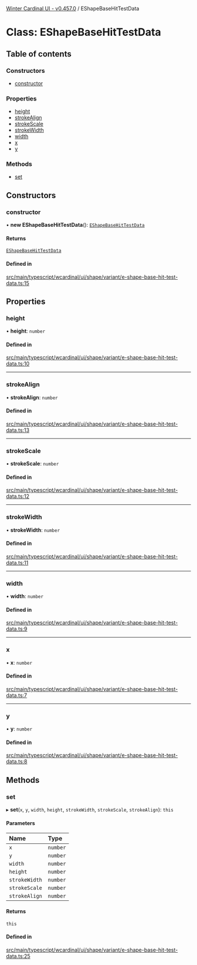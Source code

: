 [Winter Cardinal UI - v0.457.0](../index.md) / EShapeBaseHitTestData

# Class: EShapeBaseHitTestData

## Table of contents

### Constructors

- [constructor](EShapeBaseHitTestData.md#constructor)

### Properties

- [height](EShapeBaseHitTestData.md#height)
- [strokeAlign](EShapeBaseHitTestData.md#strokealign)
- [strokeScale](EShapeBaseHitTestData.md#strokescale)
- [strokeWidth](EShapeBaseHitTestData.md#strokewidth)
- [width](EShapeBaseHitTestData.md#width)
- [x](EShapeBaseHitTestData.md#x)
- [y](EShapeBaseHitTestData.md#y)

### Methods

- [set](EShapeBaseHitTestData.md#set)

## Constructors

### constructor

• **new EShapeBaseHitTestData**(): [`EShapeBaseHitTestData`](EShapeBaseHitTestData.md)

#### Returns

[`EShapeBaseHitTestData`](EShapeBaseHitTestData.md)

#### Defined in

[src/main/typescript/wcardinal/ui/shape/variant/e-shape-base-hit-test-data.ts:15](https://github.com/winter-cardinal/winter-cardinal-ui/blob/v0.457.0/src/main/typescript/wcardinal/ui/shape/variant/e-shape-base-hit-test-data.ts#L15)

## Properties

### height

• **height**: `number`

#### Defined in

[src/main/typescript/wcardinal/ui/shape/variant/e-shape-base-hit-test-data.ts:10](https://github.com/winter-cardinal/winter-cardinal-ui/blob/v0.457.0/src/main/typescript/wcardinal/ui/shape/variant/e-shape-base-hit-test-data.ts#L10)

___

### strokeAlign

• **strokeAlign**: `number`

#### Defined in

[src/main/typescript/wcardinal/ui/shape/variant/e-shape-base-hit-test-data.ts:13](https://github.com/winter-cardinal/winter-cardinal-ui/blob/v0.457.0/src/main/typescript/wcardinal/ui/shape/variant/e-shape-base-hit-test-data.ts#L13)

___

### strokeScale

• **strokeScale**: `number`

#### Defined in

[src/main/typescript/wcardinal/ui/shape/variant/e-shape-base-hit-test-data.ts:12](https://github.com/winter-cardinal/winter-cardinal-ui/blob/v0.457.0/src/main/typescript/wcardinal/ui/shape/variant/e-shape-base-hit-test-data.ts#L12)

___

### strokeWidth

• **strokeWidth**: `number`

#### Defined in

[src/main/typescript/wcardinal/ui/shape/variant/e-shape-base-hit-test-data.ts:11](https://github.com/winter-cardinal/winter-cardinal-ui/blob/v0.457.0/src/main/typescript/wcardinal/ui/shape/variant/e-shape-base-hit-test-data.ts#L11)

___

### width

• **width**: `number`

#### Defined in

[src/main/typescript/wcardinal/ui/shape/variant/e-shape-base-hit-test-data.ts:9](https://github.com/winter-cardinal/winter-cardinal-ui/blob/v0.457.0/src/main/typescript/wcardinal/ui/shape/variant/e-shape-base-hit-test-data.ts#L9)

___

### x

• **x**: `number`

#### Defined in

[src/main/typescript/wcardinal/ui/shape/variant/e-shape-base-hit-test-data.ts:7](https://github.com/winter-cardinal/winter-cardinal-ui/blob/v0.457.0/src/main/typescript/wcardinal/ui/shape/variant/e-shape-base-hit-test-data.ts#L7)

___

### y

• **y**: `number`

#### Defined in

[src/main/typescript/wcardinal/ui/shape/variant/e-shape-base-hit-test-data.ts:8](https://github.com/winter-cardinal/winter-cardinal-ui/blob/v0.457.0/src/main/typescript/wcardinal/ui/shape/variant/e-shape-base-hit-test-data.ts#L8)

## Methods

### set

▸ **set**(`x`, `y`, `width`, `height`, `strokeWidth`, `strokeScale`, `strokeAlign`): `this`

#### Parameters

| Name | Type |
| :------ | :------ |
| `x` | `number` |
| `y` | `number` |
| `width` | `number` |
| `height` | `number` |
| `strokeWidth` | `number` |
| `strokeScale` | `number` |
| `strokeAlign` | `number` |

#### Returns

`this`

#### Defined in

[src/main/typescript/wcardinal/ui/shape/variant/e-shape-base-hit-test-data.ts:25](https://github.com/winter-cardinal/winter-cardinal-ui/blob/v0.457.0/src/main/typescript/wcardinal/ui/shape/variant/e-shape-base-hit-test-data.ts#L25)
